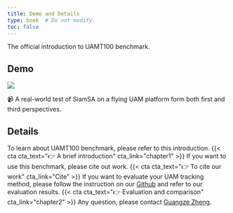```yaml
---
title: Demo and Details
type: book  # Do not modify.
toc: false
---
```


The official introduction to UAMT100 benchmark.

## Demo

![](/images/SiamSA.gif)

📹 A real-world test of SiamSA on a flying UAM platform form both first and third perspectives.

## Details

To learn about UAMT100 benchmark, please refer to this introduction.
{{< cta cta_text="👉 A brief introduction" cta_link="chapter1" >}}
If you want to use this benchmark, please cite out work.
{{< cta cta_text="👉 To cite our work" cta_link="Cite" >}}
If you want to evaluate your UAM tracking method, please follow the instruction on our [Github](https://github.com/vision4robotics/SiamSA) and refer to our evaluation results.
{{< cta cta_text="👉 Evaluation and comparison" cta_link="chapter2" >}}
Any question, please contact [Guangze Zheng](https://zhengguangze.netlify.app/).